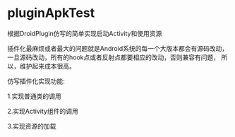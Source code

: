 # pluginApkTest
根据DroidPlugin仿写的简单实现启动Activity和使用资源


插件化最麻烦或者最大的问题就是Android系统的每一个大版本都会有源码改动，
一旦源码改动，所有的hook点或者反射点都要相应的改动，否则兼容有问题，
所以，维护起来成本很高。


仿写插件化实现功能:


1.实现普通类的调用


2.实现Activity组件的调用


3.实现资源的加载